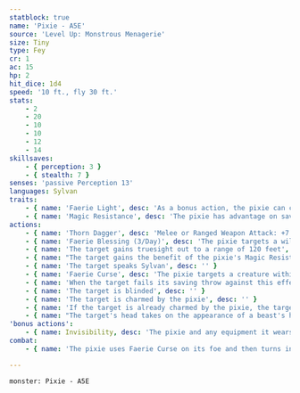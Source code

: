 ```yaml
---
statblock: true
name: 'Pixie - A5E'
source: 'Level Up: Monstrous Menagerie'
size: Tiny
type: Fey
cr: 1
ac: 15
hp: 2
hit_dice: 1d4
speed: '10 ft., fly 30 ft.'
stats:
    - 2
    - 20
    - 10
    - 10
    - 12
    - 14
skillsaves:
    - { perception: 3 }
    - { stealth: 7 }
senses: 'passive Perception 13'
languages: Sylvan
traits:
    - { name: 'Faerie Light', desc: 'As a bonus action, the pixie can cast dim light for 30 feet, or extinguish its glow.' }
    - { name: 'Magic Resistance', desc: 'The pixie has advantage on saving throws against spells and magical effects.' }
actions:
    - { name: 'Thorn Dagger', desc: 'Melee or Ranged Weapon Attack: +7 to hit, reach 5 ft. or range 10/30 ft., one target. Hit: 1 piercing damage.' }
    - { name: 'Faerie Blessing (3/Day)', desc: 'The pixie targets a willing creature within 30 feet. The target gains one of the following abilities for 1 hour:' }
    - { name: 'The target gains truesight out to a range of 120 feet', desc: '' }
    - { name: "The target gains the benefit of the pixie's Magic Resistance trait", desc: '' }
    - { name: 'The target speaks Sylvan', desc: '' }
    - { name: 'Faerie Curse', desc: 'The pixie targets a creature within 30 feet not already under a Faerie Curse. The target makes a DC 12 Wisdom saving throw. On a failure, the target is subjected to a special magical curse for 1 hour. The curse ends if the pixie dies or is incapacitated, the pixie or one of its allies deals damage to the target, or the pixie spends an action to end the curse. Spells such as remove curse, dispel magic, and lesser restoration also end the curse. If a creature makes its saving throw or the condition ends for it, it is immune to any Faerie Curse for the next 24 hours.' }
    - { name: 'When the target fails its saving throw against this effect, the pixie chooses one of the following effects to impose on the target', desc: '' }
    - { name: 'The target is blinded', desc: '' }
    - { name: 'The target is charmed by the pixie', desc: '' }
    - { name: 'If the target is already charmed by the pixie, the target falls asleep', desc: 'It wakes if it is shaken awake as an action or if it takes damage.' }
    - { name: "The target's head takes on the appearance of a beast's head (donkey, wolf, etc)", desc: "The target's statistics don't change, but the target can no longer speak; it can only make animal noises." }
'bonus actions':
    - { name: Invisibility, desc: 'The pixie and any equipment it wears or carries magically turns invisible until the pixie attacks, casts a spell, becomes incapacitated, or uses a bonus action to become visible.' }
combat:
    - { name: 'The pixie uses Faerie Curse on its foe and then turns invisible and flies to a new location', desc: "The pixie prefers to charm its enemies, although the beast's head curse is useful to silence spellcasters. The pixie uses its thorn dagger on creatures immune to its curse. When encountered in a group, pixies usually flee as soon as one of their number is killed." }

---
```

```statblock
monster: Pixie - A5E
```
